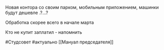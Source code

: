 Новая контора со своим парком, мобильным приложением, машинки будут дешевле .?…?

Обработка скорее всего в начале марта

Кто не купит заплатил - напомнить



#Студсовет #актуально
[[Мануал председателя]]